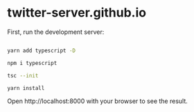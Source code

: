 # twitter-server.github.io

First, run the development server:

```bash

yarn add typescript -D

npm i typescript

tsc --init

yarn install

```

Open http://localhost:8000 with your browser to see the result.